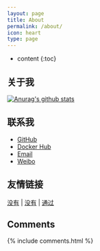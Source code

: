 ```yaml
---
layout: page
title: About
permalink: /about/
icon: heart
type: page
---
```


* content
{:toc}

## 关于我

[![Anurag's github stats](https://github-readme-stats.vercel.app/api?username=jiobxn&show_icons=true&hide=["prs","contribs","issues"])](https://github.com/anuraghazra/github-readme-stats)

## 联系我

* [GitHub](https://github.com/jiobxn)
* [Docker Hub](https://hub.docker.com/u/jiobxn)
* [Email](mailto:jiobxn@gmail.com)
* [Weibo](https://weibo.com/520124416)

## 友情链接

[没有](https://#/) \| [没有](https://#/) \| [通过](https://www.google.com/) 

## Comments

{% include comments.html %}
